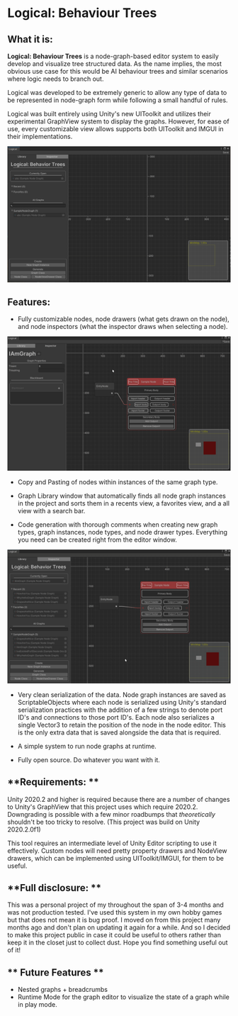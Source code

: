 # Logical: Behaviour Trees

## **What it is:**
**Logical: Behaviour Trees** is a node-graph-based editor system to easily develop and visualize tree structured data.
As the name implies, the most obvious use case for this would be AI behaviour trees and similar scenarios where logic needs to branch out. 

Logical was developed to be extremely generic to allow any type of data to be represented in node-graph form while following a small handful of rules.  

Logical was built entirely using Unity's new UIToolkit and utilizes their experimental GraphView system to display the graphs. However, for ease of use, every customizable view allows supports both UIToolkit and IMGUI in their implementations.

![a](DocAssets/GeneralWindow.PNG)

## **Features:**

- Fully customizable nodes, node drawers (what gets drawn on the node), and node inspectors (what the inspector draws when selecting a node). 
  
![a](DocAssets/SampleNode.gif)

- Copy and Pasting of nodes within instances of the same graph type.

- Graph Library window that automatically finds all node graph instances in the project and sorts them in a recents view, a favorites view, and a all view with a search bar.

- Code generation with thorough comments when creating new graph types, graph instances, node types, and node drawer types. Everything you need can be created right from the editor window.

![a](DocAssets/GeneratedCode.gif)

- Very clean serialization of the data. Node graph instances are saved as ScriptableObjects where each node is serialized using Unity's standard serialization practices with the addition of a few strings to denote port ID's and connections to those port ID's. Each node also serializes a single Vector3 to retain the position of the node in the node editor. This is the only extra data that is saved alongside the data that is required.

- A simple system to run node graphs at runtime.

- Fully open source. Do whatever you want with it. 

## **Requirements: **
Unity 2020.2 and higher is required because there are a number of changes to Unity's GraphView that this project uses which require 2020.2. Downgrading is possible with a few minor roadbumps that *theoretically* shouldn't be too tricky to resolve. (This project was build on Unity 2020.2.0f1)

This tool requires an intermediate level of Unity Editor scripting to use it effectively. Custom nodes will need pretty property drawers and NodeView drawers, which can be implemented using UIToolkit/IMGUI, for them to be useful.

## **Full disclosure: **
This was a personal project of my throughout the span of 3-4 months and was not production tested. I've used this system in my own hobby games but that does not mean it is bug proof. I moved on from this project many months ago and don't plan on updating it again for a while. And so I decided to make this project public in case it could be useful to others rather than keep it in the closet just to collect dust. Hope you find something useful out of it!

## ** Future Features **
- Nested graphs + breadcrumbs
- Runtime Mode for the graph editor to visualize the state of a graph while in play mode.